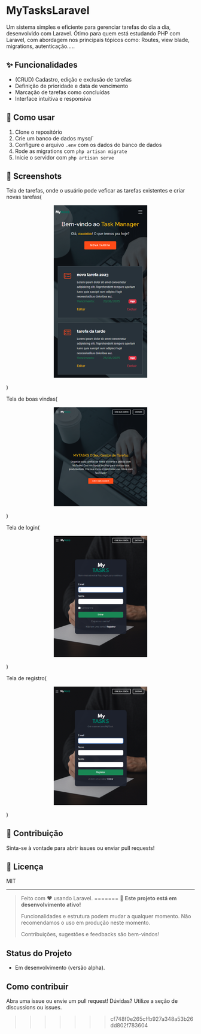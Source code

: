 
# MyTasksLaravel

Um sistema simples e eficiente para gerenciar tarefas do dia a dia, desenvolvido com Laravel.
Ótimo para quem está estudando PHP com Laravel, com abordagem nos principais tópicos como:
Routes, view blade, migrations, autenticação.....

## ✨ Funcionalidades

- (CRUD) Cadastro, edição e exclusão de tarefas
- Definição de prioridade e data de vencimento
- Marcação de tarefas como concluídas
- Interface intuitiva e responsiva

## 🚀 Como usar

1. Clone o repositório
2. Crie um banco de dados mysql`
3. Configure o arquivo `.env` com os dados do banco de dados
4. Rode as migrations com `php artisan migrate`
5. Inicie o servidor com `php artisan serve`

## 📸 Screenshots

Tela de tarefas, onde o usuário pode veficar as tarefas existentes e criar novas tarefas(
    <p align="center">
  <img src="docs/print1.png" width="250">
</p>
)

Tela de boas vindas(
     <p align="center">
  <img src="docs/print2.png" width="250">
</p>
)

Tela de login(
     <p align="center">
  <img src="docs/print3.png" width="250">
</p>
)

Tela de registro(
     <p align="center">
  <img src="docs/print4.png" width="250">
</p>
)

## 🤝 Contribuição

Sinta-se à vontade para abrir issues ou enviar pull requests!

## 📄 Licença

MIT

---

> Feito com ❤️ usando Laravel.
=======
> 🚧 **Este projeto está em desenvolvimento ativo!**
>
> Funcionalidades e estrutura podem mudar a qualquer momento. Não recomendamos o uso em produção neste momento.
>
> Contribuições, sugestões e feedbacks são bem-vindos!

## Status do Projeto

- Em desenvolvimento (versão alpha).


## Como contribuir

Abra uma issue ou envie um pull request! Dúvidas? Utilize a seção de discussions ou issues.
>>>>>>> cf748f0e265cffb927a348a53b26dd802f783604
